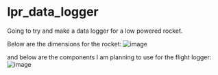 # lpr_data_logger
Going to try and make a data logger for a low powered rocket.

Below are the dimensions for the rocket:
![image](https://github.com/elenajusto/lpr_data_logger/assets/56148816/d623ca09-272e-4ec9-8f82-6f351050585e)

and below are the components I am planning to use for the flight logger:
![image](https://github.com/elenajusto/lpr_data_logger/assets/56148816/1c61fb39-3477-4ce6-a6a6-55d615443c99)
